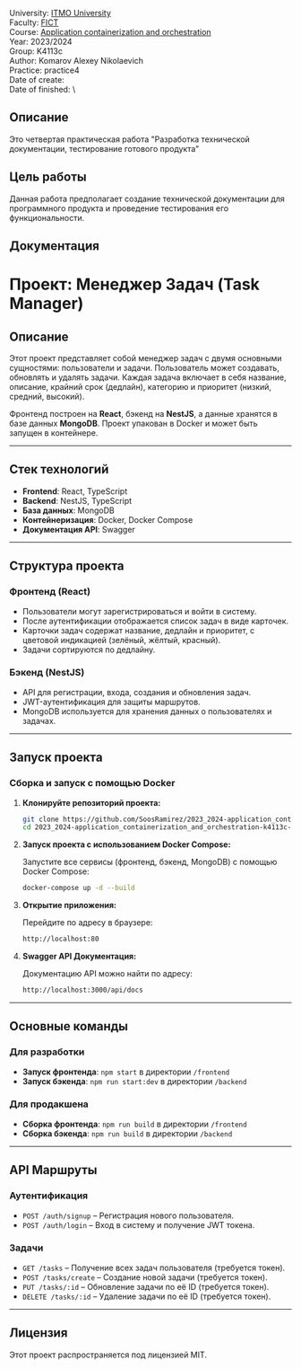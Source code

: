 University: [ITMO University](https://itmo.ru/ru/)\
Faculty: [FICT](https://fict.itmo.ru)\
Course: [Application containerization and orchestration](https://github.com/itmo-ict-faculty/application-containerization-and-orchestration)\
Year: 2023/2024\
Group: K4113c\
Author: Komarov Alexey Nikolaevich\
Practice: practice4\
Date of create: \
Date of finished: \

## Описание
Это четвертая практическая работа "Разработка технической документации, тестирование готового продукта"

## Цель работы
Данная работа предполагает создание технической документации для программного продукта и проведение тестирования его функциональности.

## Документация

# Проект: Менеджер Задач (Task Manager)

## Описание

Этот проект представляет собой менеджер задач с двумя основными сущностями: пользователи и задачи. Пользователь может создавать, обновлять и удалять задачи. Каждая задача включает в себя название, описание, крайний срок (дедлайн), категорию и приоритет (низкий, средний, высокий).

Фронтенд построен на **React**, бэкенд на **NestJS**, а данные хранятся в базе данных **MongoDB**. Проект упакован в Docker и может быть запущен в контейнере.

---

## Стек технологий

- **Frontend**: React, TypeScript
- **Backend**: NestJS, TypeScript
- **База данных**: MongoDB
- **Контейнеризация**: Docker, Docker Compose
- **Документация API**: Swagger

---

## Структура проекта

### Фронтенд (React)
- Пользователи могут зарегистрироваться и войти в систему.
- После аутентификации отображается список задач в виде карточек.
- Карточки задач содержат название, дедлайн и приоритет, с цветовой индикацией (зелёный, жёлтый, красный).
- Задачи сортируются по дедлайну.

### Бэкенд (NestJS)
- API для регистрации, входа, создания и обновления задач.
- JWT-аутентификация для защиты маршрутов.
- MongoDB используется для хранения данных о пользователях и задачах.

---

## Запуск проекта

### Сборка и запуск с помощью Docker

1. **Клонируйте репозиторий проекта:**

   ```bash
   git clone https://github.com/SoosRamirez/2023_2024-application_containerization_and_orchestration-k4113c-komarov_a_n.git
   cd 2023_2024-application_containerization_and_orchestration-k4113c-komarov_a_n
   ```

2. **Запуск проекта с использованием Docker Compose:**

   Запустите все сервисы (фронтенд, бэкенд, MongoDB) с помощью Docker Compose:

   ```bash
   docker-compose up -d --build
   ```

3. **Открытие приложения:**

   Перейдите по адресу в браузере:

   ```bash
   http://localhost:80
   ```

4. **Swagger API Документация:**

   Документацию API можно найти по адресу:

   ```bash
   http://localhost:3000/api/docs
   ```

---

## Основные команды

### Для разработки

- **Запуск фронтенда**: `npm start` в директории `/frontend`
- **Запуск бэкенда**: `npm run start:dev` в директории `/backend`

### Для продакшена

- **Сборка фронтенда**: `npm run build` в директории `/frontend`
- **Сборка бэкенда**: `npm run build` в директории `/backend`

---

## API Маршруты

### Аутентификация

- `POST /auth/signup` – Регистрация нового пользователя.
- `POST /auth/login` – Вход в систему и получение JWT токена.

### Задачи

- `GET /tasks` – Получение всех задач пользователя (требуется токен).
- `POST /tasks/create` – Создание новой задачи (требуется токен).
- `PUT /tasks/:id` – Обновление задачи по её ID (требуется токен).
- `DELETE /tasks/:id` – Удаление задачи по её ID (требуется токен).

---

## Лицензия
Этот проект распространяется под лицензией MIT.
